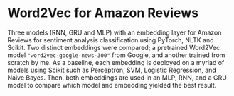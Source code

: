 # Word2Vec for Amazon Reviews
Three models (RNN, GRU and MLP) with an embedding layer for Amazon Reviews for sentiment analysis classification using PyTorch, NLTK and Scikit. Two distinct embeddings were compared; a pretrained Word2Vec model <code>"word2vec-google-news-300"</code> from Google, and another trained from scratch by me. As a baseline, each embedding is deployed on a myriad of models using Scikit such as Perceptron, SVM, Logistic Regression, and Naive Bayes. Then, both embeddings are used in an MLP, RNN, and a GRU model to compare which model and embedding yielded the best result.
